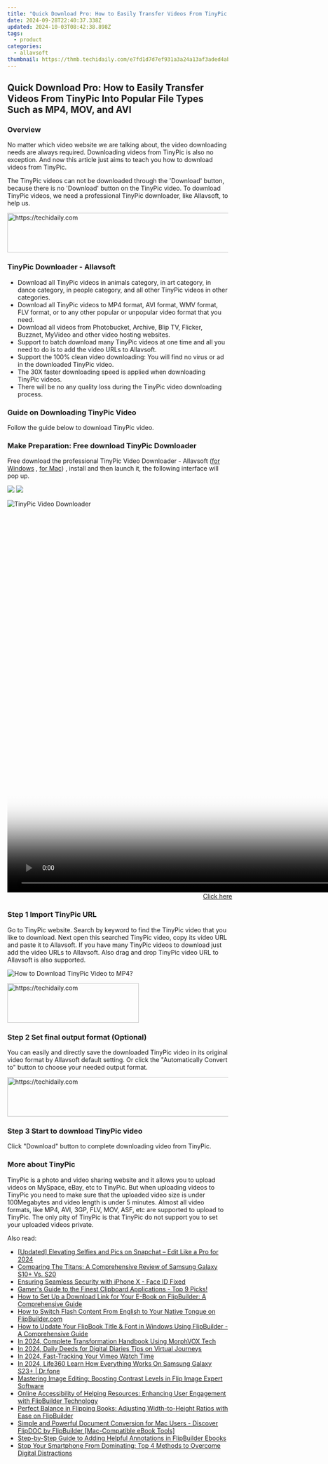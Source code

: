 ```yaml
---
title: "Quick Download Pro: How to Easily Transfer Videos From TinyPic Into Popular File Types Such as MP4, MOV, and AVI"
date: 2024-09-28T22:40:37.338Z
updated: 2024-10-03T08:42:38.898Z
tags:
  - product
categories:
  - allavsoft
thumbnail: https://thmb.techidaily.com/e7fd1d7d7ef931a3a24a13af3aded4ab35d9331983d1675009edb51b8de0939e.jpg
---
```


## Quick Download Pro: How to Easily Transfer Videos From TinyPic Into Popular File Types Such as MP4, MOV, and AVI

### Overview

No matter which video website we are talking about, the video downloading needs are always required. Downloading videos from TinyPic is also no exception. And now this article just aims to teach you how to download videos from TinyPic.

The TinyPic videos can not be downloaded through the 'Download' button, because there is no 'Download' button on the TinyPic video. To download TinyPic videos, we need a professional TinyPic downloader, like Allavsoft, to help us.

<!-- affiliate ads begin -->
<a href="https://aligracehair.sjv.io/c/5597632/1902324/19272" target="_top" id="1902324">
  <img src="//a.impactradius-go.com/display-ad/19272-1902324" border="0" alt="https://techidaily.com" width="728" height="90"/>
</a>
<img height="0" width="0" src="https://aligracehair.sjv.io/i/5597632/1902324/19272" style="position:absolute;visibility:hidden;" border="0" />
<!-- affiliate ads end -->

### TinyPic Downloader - Allavsoft

* Download all TinyPic videos in animals category, in art category, in dance category, in people category, and all other TinyPic videos in other categories.
* Download all TinyPic videos to MP4 format, AVI format, WMV format, FLV format, or to any other popular or unpopular video format that you need.
* Download all videos from Photobucket, Archive, Blip TV, Flicker, Buzznet, MyVideo and other video hosting websites.
* Support to batch download many TinyPic videos at one time and all you need to do is to add the video URLs to Allavsoft.
* Support the 100% clean video downloading: You will find no virus or ad in the downloaded TinyPic video.
* The 30X faster downloading speed is applied when downloading TinyPic videos.
* There will be no any quality loss during the TinyPic video downloading process.

### Guide on Downloading TinyPic Video

Follow the guide below to download TinyPic video.

### Make Preparation: Free download TinyPic Downloader

Free download the professional TinyPic Video Downloader - Allavsoft ([for Windows](https://tools.techidaily.com/allavsoft/products/) , [for Mac](https://tools.techidaily.com/allavsoft/products/)) , install and then launch it, the following interface will pop up.

[![](https://www.allavsoft.com/how-to/../images/how-to/free-download-win.jpg)](https://tools.techidaily.com/allavsoft/products/) [![](https://www.allavsoft.com/how-to/../images/how-to/free-download-mac.jpg)](https://tools.techidaily.com/allavsoft/products/)

![TinyPic Video Downloader](https://www.allavsoft.com/how-to/../images/allavsoft/screen-shot-600.jpg)

<!-- affiliate ads begin -->
<span id="1495277">
					<video width="1536" height="864" style="cursor:pointer"
           poster="//a.impactradius-go.com/display-clicktoplayimage/1495277.png"
           onclick="if(!this.playClicked){this.play();this.setAttribute('controls',true);this.playClicked=true;}">
	   <source src="//a.impactradius-go.com/display-ad/17189-1495277">
	   <img src="//a.impactradius-go.com/display-clicktoplayimage/1495277.png" style="border: none; height: 100%; width: 100%; object-fit: contain">
	</video>
	<div style="width:960px;text-align:center"><a href="javascript:window.open(decodeURIComponent('https%3A%2F%2Ffunwhole.sjv.io%2Fc%2F5597632%2F1495277%2F17189'), '_blank');void(0);">Click here</a></div>
</span>
<img height="0" width="0" src="https://imp.pxf.io/i/5597632/1495277/17189" style="position:absolute;visibility:hidden;" border="0" />
<!-- affiliate ads end -->

### Step 1 Import TinyPic URL

Go to TinyPic website. Search by keyword to find the TinyPic video that you like to download. Next open this searched TinyPic video, copy its video URL and paste it to Allavsoft. If you have many TinyPic videos to download just add the video URLs to Allavsoft. Also drag and drop TinyPic video URL to Allavsoft is also supported.

![How to Download TinyPic Video to MP4?](https://www.allavsoft.com/how-to/../images/how-to/download-rtmp-video/download-rtmp-video.jpg)

<!-- affiliate ads begin -->
<a href="https://aligracehair.sjv.io/c/5597632/2080342/19272" target="_top" id="2080342">
  <img src="//a.impactradius-go.com/display-ad/19272-2080342" border="0" alt="https://techidaily.com" width="300" height="90"/>
</a>
<img height="0" width="0" src="https://aligracehair.sjv.io/i/5597632/2080342/19272" style="position:absolute;visibility:hidden;" border="0" />
<!-- affiliate ads end -->

### Step 2 Set final output format (Optional)

You can easily and directly save the downloaded TinyPic video in its original video format by Allavsoft default setting. Or click the "Automatically Convert to" button to choose your needed output format.

<!-- affiliate ads begin -->
<a href="https://ephamedtechinc.pxf.io/c/5597632/2136620/26400" target="_top" id="2136620">
  <img src="//a.impactradius-go.com/display-ad/26400-2136620" border="0" alt="https://techidaily.com" width="728" height="90"/>
</a>
<img height="0" width="0" src="https://ephamedtechinc.pxf.io/i/5597632/2136620/26400" style="position:absolute;visibility:hidden;" border="0" />
<!-- affiliate ads end -->

### Step 3 Start to download TinyPic video

Click "Download" button to complete downloading video from TinyPic.

### More about TinyPic

TinyPic is a photo and video sharing website and it allows you to upload videos on MySpace, eBay, etc to TinyPic. But when uploading videos to TinyPic you need to make sure that the uploaded video size is under 100Megabytes and video length is under 5 minutes. Almost all video formats, like MP4, AVI, 3GP, FLV, MOV, ASF, etc are supported to upload to TinyPic. The only pity of TinyPic is that TinyPic do not support you to set your uploaded videos private.

<ins class="adsbygoogle"
     style="display:block"
     data-ad-format="autorelaxed"
     data-ad-client="ca-pub-7571918770474297"
     data-ad-slot="1223367746"></ins>

<ins class="adsbygoogle"
     style="display:block"
     data-ad-client="ca-pub-7571918770474297"
     data-ad-slot="8358498916"
     data-ad-format="auto"
     data-full-width-responsive="true"></ins>

<span class="atpl-alsoreadstyle">Also read:</span>
<div><ul>
<li><a href="https://snapchat-videos.techidaily.com/updated-elevating-selfies-and-pics-on-snapchat-edit-like-a-pro-for-2024/"><u>[Updated] Elevating Selfies and Pics on Snapchat – Edit Like a Pro for 2024</u></a></li>
<li><a href="https://buynow-help.techidaily.com/comparing-the-titans-a-comprehensive-review-of-samsung-galaxy-s10plus-vs-s20/"><u>Comparing The Titans: A Comprehensive Review of Samsung Galaxy S10+ Vs. S20</u></a></li>
<li><a href="https://extra-information.techidaily.com/ensuring-seamless-security-with-iphone-x-face-id-fixed/"><u>Ensuring Seamless Security with iPhone X - Face ID Fixed</u></a></li>
<li><a href="https://win-rankings.techidaily.com/gamers-guide-to-the-finest-clipboard-applications-top-9-picks/"><u>Gamer's Guide to the Finest Clipboard Applications - Top 9 Picks!</u></a></li>
<li><a href="https://win-tricks.techidaily.com/how-to-set-up-a-download-link-for-your-e-book-on-flipbuilder-a-comprehensive-guide/"><u>How to Set Up a Download Link for Your E-Book on FlipBuilder: A Comprehensive Guide</u></a></li>
<li><a href="https://win-tricks.techidaily.com/how-to-switch-flash-content-from-english-to-your-native-tongue-on-flipbuildercom/"><u>How to Switch Flash Content From English to Your Native Tongue on FlipBuilder.com</u></a></li>
<li><a href="https://win-tricks.techidaily.com/how-to-update-your-flipbook-title-and-font-in-windows-using-flipbuilder-a-comprehensive-guide/"><u>How to Update Your FlipBook Title & Font in Windows Using FlipBuilder - A Comprehensive Guide</u></a></li>
<li><a href="https://extra-resources.techidaily.com/in-2024-complete-transformation-handbook-using-morphvox-tech/"><u>In 2024, Complete Transformation Handbook Using MorphVOX Tech</u></a></li>
<li><a href="https://youtube-lab.techidaily.com/24-daily-deeds-for-digital-diaries-tips-on-virtual-journeys/"><u>In 2024, Daily Deeds for Digital Diaries Tips on Virtual Journeys</u></a></li>
<li><a href="https://vimeo-videos.techidaily.com/in-2024-fast-tracking-your-vimeo-watch-time/"><u>In 2024, Fast-Tracking Your Vimeo Watch Time</u></a></li>
<li><a href="https://phone-solutions.techidaily.com/in-2024-life360-learn-how-everything-works-on-samsung-galaxy-s23plus-drfone-by-drfone-virtual-android/"><u>In 2024, Life360 Learn How Everything Works On Samsung Galaxy S23+ | Dr.fone</u></a></li>
<li><a href="https://win-tricks.techidaily.com/mastering-image-editing-boosting-contrast-levels-in-flip-image-expert-software/"><u>Mastering Image Editing: Boosting Contrast Levels in Flip Image Expert Software</u></a></li>
<li><a href="https://win-tricks.techidaily.com/online-accessibility-of-helping-resources-enhancing-user-engagement-with-flipbuilder-technology/"><u>Online Accessibility of Helping Resources: Enhancing User Engagement with FlipBuilder Technology</u></a></li>
<li><a href="https://win-tricks.techidaily.com/perfect-balance-in-flipping-books-adjusting-width-to-height-ratios-with-ease-on-flipbuilder/"><u>Perfect Balance in Flipping Books: Adjusting Width-to-Height Ratios with Ease on FlipBuilder</u></a></li>
<li><a href="https://win-tricks.techidaily.com/simple-and-powerful-document-conversion-for-mac-users-discover-flipdoc-by-flipbuilder-mac-compatible-ebook-tools/"><u>Simple and Powerful Document Conversion for Mac Users - Discover FlipDOC by FlipBuilder [Mac-Compatible eBook Tools]</u></a></li>
<li><a href="https://win-tricks.techidaily.com/step-by-step-guide-to-adding-helpful-annotations-in-flipbuilder-ebooks/"><u>Step-by-Step Guide to Adding Helpful Annotations in FlipBuilder Ebooks</u></a></li>
<li><a href="https://hardware-help.techidaily.com/stop-your-smartphone-from-dominating-top-4-methods-to-overcome-digital-distractions/"><u>Stop Your Smartphone From Dominating: Top 4 Methods to Overcome Digital Distractions</u></a></li>
</ul></div>

